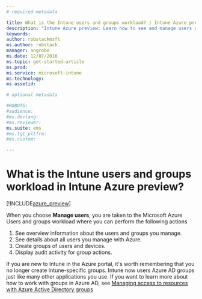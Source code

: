 ```yaml
---
# required metadata

title: What is the Intune users and groups workload? | Intune Azure preview | Microsoft Docs
description: "Intune Azure preview: Learn how to see and manage users using Microsoft Intune and Azure."
keywords:
author: robstackmsftms.author: robstack
manager: angrobe
ms.date: 12/07/2016
ms.topic: get-started-article
ms.prod:
ms.service: microsoft-intune
ms.technology:
ms.assetid:

# optional metadata

#ROBOTS:
#audience:
#ms.devlang:
#ms.reviewer:
ms.suite: ems
#ms.tgt_pltfrm:
#ms.custom:

---
```


# What is the Intune users and groups workload in Intune Azure preview?


[!INCLUDE[azure_preview](../includes/azure_preview.md)]

When you choose **Manage users**, you are taken to the Microsoft Azure Users and groups workload where you can perform the following actions

1. See overview information about the users and groups you manage.
2. See details about all users you manage with Azure.
3. Create groups of users and devices.
4. Display audit activity for group actions.

If you are new to Intune in the Azure portal, it's worth remembering that you no longer create Intune-specific groups. Intune now users Azure AD groups just like many other applications you use.
If you want to learn more about how to work with groups in Azure AD, see [Managing access to resources with Azure Active Directory groups](https://docs.microsoft.com/en-us/azure/active-directory/active-directory-manage-groups)
